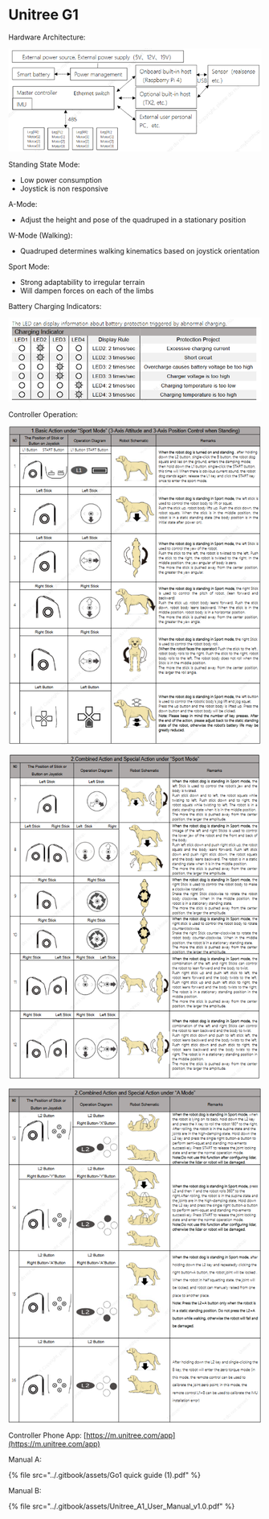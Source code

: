 # Unitree G1

Hardware Architecture:

![](<../.gitbook/assets/image (5).png>)

Standing State Mode:

* Low power consumption
* Joystick is non responsive

A-Mode:

* Adjust the height and pose of the quadruped in a stationary position

W-Mode (Walking):

* Quadruped determines walking kinematics based on joystick orientation

Sport Mode:

* Strong adaptability to irregular terrain
* Will dampen forces on each of the limbs

Battery Charging Indicators:

![](<../.gitbook/assets/image (1).png>)

Controller Operation:

![](<../.gitbook/assets/image (4).png>)

![](../.gitbook/assets/image.png)

![](<../.gitbook/assets/image (3).png>)

Controller Phone App: [https://m.unitree.com/app](https://m.unitree.com/app)

Manual A:&#x20;

{% file src="../.gitbook/assets/Go1 quick guide (1).pdf" %}

Manual B:

{% file src="../.gitbook/assets/Unitree_A1_User_Manual_v1.0.pdf" %}
